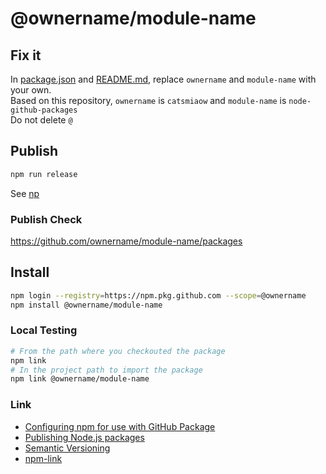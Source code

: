 # @ownername/module-name

## Fix it

In [package.json](./package.json) and [README.md](./README.md), replace `ownername` and `module-name` with your own. \
Based on this repository, `ownername` is `catsmiaow` and `module-name` is `node-github-packages` \
Do not delete `@`

## Publish

```sh
npm run release
```

See [np](https://github.com/sindresorhus/np#usage)

### Publish Check

<https://github.com/ownername/module-name/packages>

## Install

```sh
npm login --registry=https://npm.pkg.github.com --scope=@ownername
npm install @ownername/module-name
```

### Local Testing

```sh
# From the path where you checkouted the package
npm link
# In the project path to import the package
npm link @ownername/module-name
```

### Link

- [Configuring npm for use with GitHub Package](https://help.github.com/en/packages/using-github-packages-with-your-projects-ecosystem/configuring-npm-for-use-with-github-packages)
- [Publishing Node.js packages](https://help.github.com/en/actions/language-and-framework-guides/publishing-nodejs-packages)
- [Semantic Versioning](https://semver.org)
- [npm-link](https://docs.npmjs.com/cli/link.html)
